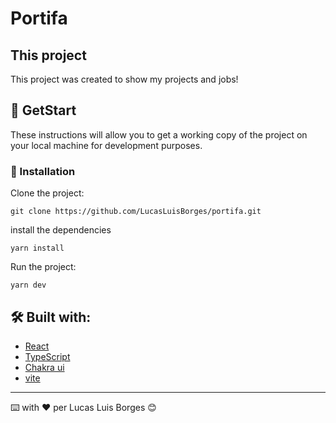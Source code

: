 # Portifa

## This project
This project was created to show my projects and jobs!

## 🚀 GetStart

These instructions will allow you to get a working copy of the project on your local machine for development purposes.

### 🔧 Installation

Clone the project:

```
git clone https://github.com/LucasLuisBorges/portifa.git
```

install the dependencies

```
yarn install
```

Run the project:

```
yarn dev
```

## 🛠️ Built with:

* [React](https://pt-br.reactjs.org/) 
* [TypeScript](https://www.typescriptlang.org/) 
* [Chakra ui](https://chakra-ui.com/) 
* [vite](https://vitejs.dev/) 

---
⌨️ with ❤️ per Lucas Luis Borges 😊
